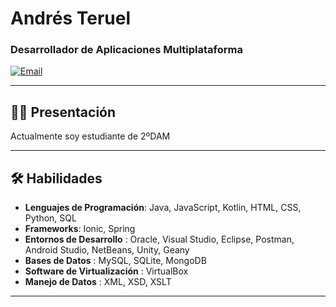 # Andrés Teruel
### Desarrollador de Aplicaciones Multiplataforma

[![Email](https://img.shields.io/badge/Email-email?style=flat&logo=gmail)](mailto:andresterueltorres@gmail.com)

---

## 🧑‍💻 **Presentación**
Actualmente soy estudiante de 2ºDAM

---

## 🛠 **Habilidades**
- **Lenguajes de Programación**: Java, JavaScript, Kotlin, HTML, CSS, Python, SQL
- **Frameworks**: Ionic, Spring
- **Entornos de Desarrollo** : Oracle, Visual Studio, Eclipse, Postman, Android Studio, NetBeans, Unity, Geany
- **Bases de Datos** : MySQL, SQLite, MongoDB
- **Software de Virtualización** : VirtualBox
- **Manejo de Datos** : XML, XSD, XSLT

---

